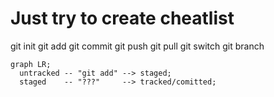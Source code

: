 # Just try to create cheatlist

git init
git add
git commit
git push
git pull
git switch 
git branch

```mermaid
graph LR;
  untracked -- "git add" --> staged;
  staged    -- "???"     --> tracked/comitted;

``` 
